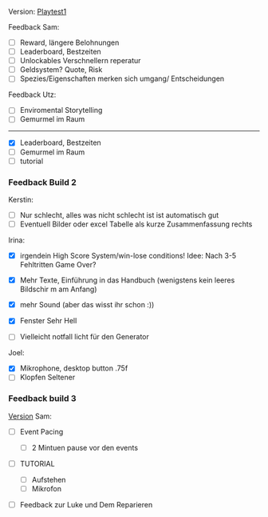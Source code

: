 Version: [Playtest1](https://github.com/M1st3r-G/StellarSuspicion/releases/tag/v0.2)

Feedback Sam:
- [ ] Reward, längere Belohnungen
- [ ] Leaderboard, Bestzeiten
- [ ] Unlockables Verschnellern reperatur
- [ ] Geldsystem? Quote, Risk
- [ ] Spezies/Eigenschaften merken sich umgang/ Entscheidungen

Feedback Utz:
- [ ] Enviromental Storytelling
- [ ] Gemurmel im Raum
---
- [x] Leaderboard, Bestzeiten
- [ ] Gemurmel im Raum
- [ ] tutorial

### Feedback Build 2
Kerstin:
- [ ] Nur schlecht, alles was nicht schlecht ist ist automatisch gut
- [ ] Eventuell Bilder oder excel Tabelle als kurze Zusammenfassung rechts

Irina:
- [x] irgendein High Score System/win-lose conditions! Idee: Nach 3-5 Fehltritten Game Over?
- [x] Mehr Texte, Einführung in das Handbuch (wenigstens kein leeres Bildschir m am Anfang)
- [x] mehr Sound (aber das wisst ihr schon :))

- [x] Fenster Sehr Hell
- [ ] Vielleicht notfall licht für den Generator

Joel:
- [x] Mikrophone, desktop button .75f
- [ ] Klopfen Seltener

### Feedback build 3
[Version](https://github.com/M1st3r-G/StellarSuspicion/releases/tag/v0.95)
Sam:
- [ ] Event Pacing
	- [ ] 2 Mintuen pause vor den events
- [ ] TUTORIAL
	- [ ] Aufstehen
	- [ ] Mikrofon
- [ ] Feedback zur Luke und Dem Reparieren

